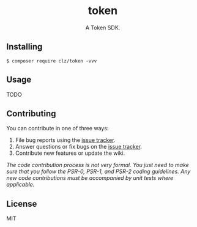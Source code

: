 <h1 align="center"> token </h1>

<p align="center"> A Token SDK.</p>


## Installing

```shell
$ composer require clz/token -vvv
```

## Usage

TODO

## Contributing

You can contribute in one of three ways:

1. File bug reports using the [issue tracker](https://github.com/clz/token/issues).
2. Answer questions or fix bugs on the [issue tracker](https://github.com/clz/token/issues).
3. Contribute new features or update the wiki.

_The code contribution process is not very formal. You just need to make sure that you follow the PSR-0, PSR-1, and PSR-2 coding guidelines. Any new code contributions must be accompanied by unit tests where applicable._

## License

MIT

